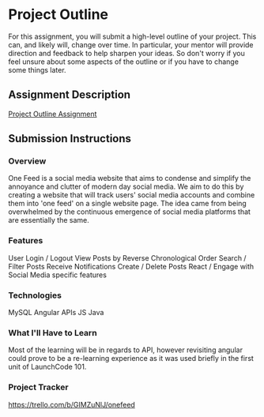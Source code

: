 # Project Outline
For this assignment, you will submit a high-level outline of your project. This can, and likely will, change over time. In particular, your mentor will provide direction and feedback to help sharpen your ideas. So don't worry if you feel unsure about some aspects of the outline or if you have to change some things later.

## Assignment Description
[Project Outline Assignment](https://education.launchcode.org/liftoff/modules/assignments/project-outline)

## Submission Instructions

### Overview
One Feed is a social media website that aims to condense and simplify the annoyance and clutter of modern day social media. We aim to do this by creating a website that will track users' social media accounts and combine them into 'one feed' on a single website page. The idea came from being overwhelmed by the continuous emergence of social media platforms that are essentially the same.
### Features
User Login / Logout
View Posts by Reverse Chronological Order
Search / Filter Posts
Receive Notifications
Create / Delete Posts
React / Engage with Social Media specific features
### Technologies
MySQL
Angular
APIs
JS
Java
### What I'll Have to Learn
Most of the learning will be in regards to API, however revisiting angular could prove to be a re-learning experience as it was used briefly in the first unit of LaunchCode 101.
### Project Tracker
https://trello.com/b/GIMZuNlJ/onefeed
